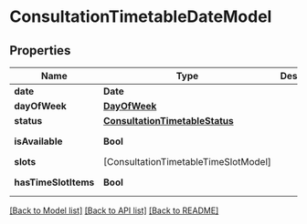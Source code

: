 # ConsultationTimetableDateModel

## Properties
Name | Type | Description | Notes
------------ | ------------- | ------------- | -------------
**date** | **Date** |  | [optional] 
**dayOfWeek** | [**DayOfWeek**](DayOfWeek.md) |  | [optional] 
**status** | [**ConsultationTimetableStatus**](ConsultationTimetableStatus.md) |  | [optional] 
**isAvailable** | **Bool** |  | [optional] [readonly] 
**slots** | [ConsultationTimetableTimeSlotModel] |  | [optional] 
**hasTimeSlotItems** | **Bool** |  | [optional] [readonly] 

[[Back to Model list]](../README.md#documentation-for-models) [[Back to API list]](../README.md#documentation-for-api-endpoints) [[Back to README]](../README.md)


